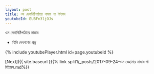 ```yaml
---
layout: post
title: ওম দেবাদিঠিপাঠায়ে নামায গা টাইমস
youtubeId: EU8Fn3ljOJs
---
```

 
 
 ওম দেবাদিঠিপাঠায়ে নামায  
 
 -  যিনি দেবগণের প্রভু 
 
  
 
  
 
 
 
 
 
 


{% include youtubePlayer.html id=page.youtubeId %}
 
[Next]({{ site.baseurl }}{% link  split1/_posts/2017-09-24-ওম স্নেহানায় নামায গা টাইমস.md%})
 
